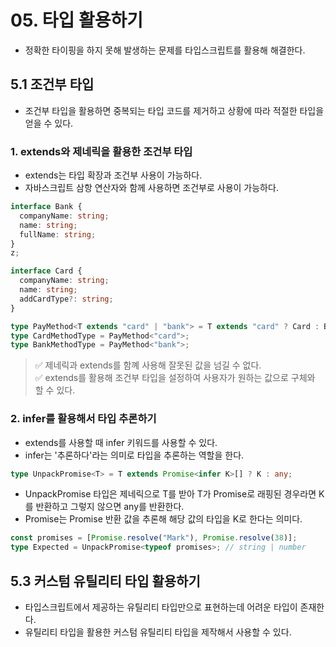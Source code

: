 # 05. 타입 활용하기

- 정확한 타이핑을 하지 못해 발생하는 문제를 타입스크립트를 활용해 해결한다.

## 5.1 조건부 타입

- 조건부 타입을 활용하면 중복되는 타입 코드를 제거하고 상황에 따라 적절한 타입을 얻을 수 있다.

### 1. extends와 제네릭을 활용한 조건부 타입

- extends는 타입 확장과 조건부 사용이 가능하다.
- 자바스크립트 삼항 연산자와 함께 사용하면 조건부로 사용이 가능하다.

```ts
interface Bank {
  companyName: string;
  name: string;
  fullName: string;
}
z;

interface Card {
  companyName: string;
  name: string;
  addCardType?: string;
}

type PayMethod<T extends "card" | "bank"> = T extends "card" ? Card : Bank; // ✅
type CardMethodType = PayMethod<"card">;
type BankMethodType = PayMethod<"bank">;
```

> ✅ 제네릭과 extends를 함꼐 사용해 잘못된 값을 넘길 수 없다.  
> ✅ extends를 활용해 조건부 타입을 설정하여 사용자가 원하는 값으로 구체와 할 수 있다.

### 2. infer를 활용해서 타입 추론하기

- extends를 사용할 때 infer 키워드를 사용할 수 있다.
- infer는 '추론하다'라는 의미로 타입을 추론하는 역할을 한다.

```ts
type UnpackPromise<T> = T extends Promise<infer K>[] ? K : any;
```

- UnpackPromise 타입은 제네릭으로 T를 받아 T가 Promise로 래핑된 경우라면 K를 반환하고 그렇지 않으면 any를 반환한다.
- Promise<infer K>는 Promise 반환 값을 추론해 해당 값의 타입을 K로 한다는 의미다.

```ts
const promises = [Promise.resolve("Mark"), Promise.resolve(38)];
type Expected = UnpackPromise<typeof promises>; // string | number
```

## 5.3 커스텀 유틸리티 타입 활용하기

- 타입스크립트에서 제공하는 유틸리티 타입만으로 표현하는데 어려운 타입이 존재한다.
- 유틸리티 타입을 활용한 커스텀 유틸리티 타입을 제작해서 사용할 수 있다.
